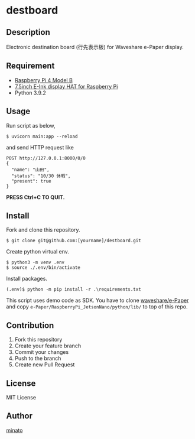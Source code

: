 # destboard

## Description

Electronic destination board (行先表示板) for Waveshare e-Paper display.

## Requirement

- [Raspberry Pi 4 Model B](https://www.amazon.com/dp/B07TD42S27/)
- [7.5inch E-Ink display HAT for Raspberry Pi](https://www.waveshare.com/7.5inch-e-paper-hat.htm)
- Python 3.9.2

## Usage

Run script as below,

```
$ uvicorn main:app --reload
```

and send HTTP request like

```
POST http://127.0.0.1:8000/0/0
{
  "name": "山田",
  "status": "10/30 休暇",
  "present": true
}
```

**PRESS Ctrl+C TO QUIT.**

## Install

Fork and clone this repository.

```
$ git clone git@github.com:[yourname]/destboard.git
```

Create python virtual env.

```
$ python3 -m venv .env
$ source ./.env/bin/activate
```

Install packages.

```
(.env)$ python -m pip install -r .\requirements.txt
```

This script uses demo code as SDK. You have to clone [waveshare/e-Paper](https://github.com/waveshare/e-Paper) and copy ``e-Paper/RaspberryPi_JetsonNano/python/lib/`` to top of this repo.

## Contribution

1. Fork this repository
2. Create your feature branch
3. Commit your changes
4. Push to the branch
5. Create new Pull Request

## License

MIT License

## Author

[minato](https://blog.minatoproject.com/)
